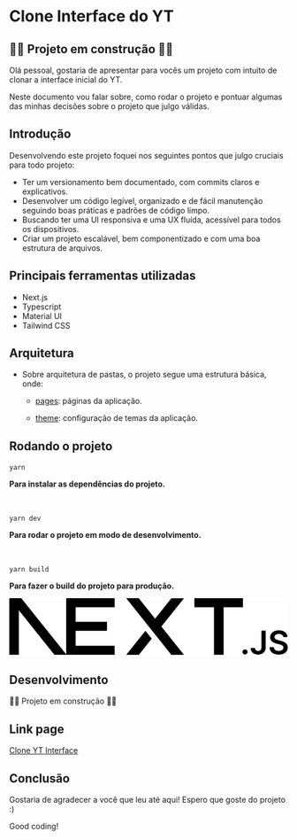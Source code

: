 # Clone Interface do YT

## 🚨🚨 Projeto em construção 🚨🚨

Olá pessoal, gostaria de apresentar para vocês um projeto com intuito de clonar a interface inicial do YT.

Neste documento vou falar sobre, como rodar o projeto e pontuar algumas das minhas decisões sobre o projeto que julgo válidas.

## Introdução

Desenvolvendo este projeto foquei nos seguintes pontos que julgo cruciais para todo projeto:

- Ter um versionamento bem documentado, com commits claros e explicativos.
- Desenvolver um código legível, organizado e de fácil manutenção seguindo boas práticas e padrões de código limpo.
- Buscando ter uma UI responsiva e uma UX fluída, acessível para todos os dispositivos.
- Criar um projeto escalável, bem componentizado e com uma boa estrutura de arquivos.

## Principais ferramentas utilizadas

- Next.js
- Typescript
- Material UI
- Tailwind CSS

## Arquitetura

- Sobre arquitetura de pastas, o projeto segue uma estrutura básica, onde:

  - [pages](https://github.com/samuelrms/clone-yt-home-interface/tree/main/src/pages): páginas da aplicação.

  - [theme](https://github.com/samuelrms/clone-yt-home-interface/tree/main/src/theme): configuração de temas da aplicação.

## Rodando o projeto

```
yarn
```

**Para instalar as dependências do projeto.**

<br>

```
yarn dev
```

**Para rodar o projeto em modo de desenvolvimento.**

<br>

```
yarn build
```

**Para fazer o build do projeto para produção.**

![image](public/next.svg)

## Desenvolvimento

🚨🚨 Projeto em construção 🚨🚨

## Link page

[Clone YT Interface]()

## Conclusão

Gostaria de agradecer a você que leu até aqui! Espero que goste do projeto :)

Good coding!
